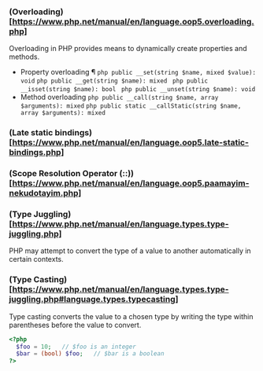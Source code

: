 ### (Overloading)[https://www.php.net/manual/en/language.oop5.overloading.php]
Overloading in PHP provides means to dynamically create properties and methods. 
* Property overloading ¶
```php public __set(string $name, mixed $value): void```
```php public __get(string $name): mixed ```
```php public __isset(string $name): bool ```
```php public __unset(string $name): void ```
* Method overloading
```php public __call(string $name, array $arguments): mixed```
```php public static __callStatic(string $name, array $arguments): mixed```
### (Late static bindings)[https://www.php.net/manual/en/language.oop5.late-static-bindings.php]
### (Scope Resolution Operator (::))[https://www.php.net/manual/en/language.oop5.paamayim-nekudotayim.php]
### (Type Juggling)[https://www.php.net/manual/en/language.types.type-juggling.php]
PHP may attempt to convert the type of a value to another automatically in certain contexts.
### (Type Casting)[https://www.php.net/manual/en/language.types.type-juggling.php#language.types.typecasting]
Type casting converts the value to a chosen type by writing the type within parentheses before the value to convert.
```php
<?php
  $foo = 10;   // $foo is an integer
  $bar = (bool) $foo;   // $bar is a boolean
?>
```
